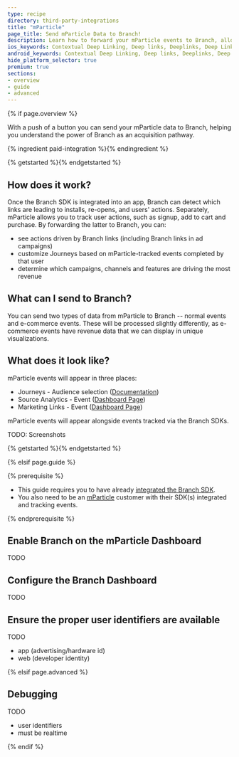 ```yaml
---
type: recipe
directory: third-party-integrations
title: "mParticle"
page_title: Send mParticle Data to Branch!
description: Learn how to forward your mParticle events to Branch, allowing you to analyze commerce data and customize Journeys based on mParticle data.
ios_keywords: Contextual Deep Linking, Deep links, Deeplinks, Deep Linking, Deeplinking, Deferred Deep Linking, Deferred Deeplinking, Google App Indexing, Google App Invites, Apple Universal Links, Apple Spotlight Search, Facebook App Links, AppLinks, Deepviews, Deep views, mParticle, user segmentation, life time value, LTV
android_keywords: Contextual Deep Linking, Deep links, Deeplinks, Deep Linking, Deeplinking, Deferred Deep Linking, Deferred Deeplinking, Google App Indexing, Google App Invites, Apple Universal Links, Apple Spotlight Search, Facebook App Links, AppLinks, Deepviews, Deep views, mParticle, user segmentation, life time value, LTV
hide_platform_selector: true
premium: true
sections:
- overview
- guide
- advanced
---
```


{% if page.overview %}

With a push of a button you can send your mParticle data to Branch, helping you understand the power of Branch as an acquisition pathway.

{% ingredient paid-integration %}{% endingredient %}

{% getstarted %}{% endgetstarted %}

## How does it work?

Once the Branch SDK is integrated into an app, Branch can detect which links are leading to installs, re-opens, and users' actions. Separately, mParticle allows you to track user actions, such as signup, add to cart and purchase. By forwarding the latter to Branch, you can:

* see actions driven by Branch links (including Branch links in ad campaigns) 
* customize Journeys based on mParticle-tracked events completed by that user
* determine which campaigns, channels and features are driving the most revenue

## What can I send to Branch?

You can send two types of data from mParticle to Branch -- normal events and e-commerce events. These will be processed slightly differently, as e-commerce events have revenue data that we can display in unique visualizations.

## What does it look like?

mParticle events will appear in three places:

* Journeys - Audience selection ([Documentation]({{base.url}}/features/journeys/guide/#select-audience))
* Source Analytics - Event ([Dashboard Page](https://dashboard.branch.io/analytics/source))
* Marketing Links - Event ([Dashboard Page](https://dashboard.branch.io/marketing))

mParticle events will appear alongside events tracked via the Branch SDKs.

TODO: Screenshots


{% getstarted %}{% endgetstarted %}

{% elsif page.guide %}

{% prerequisite %}

- This guide requires you to have already [integrated the Branch SDK]({{base.url}}/getting-started/sdk-integration-guide).
- You also need to be an [mParticle](https://www.mparticle.com/) customer with their SDK(s) integrated and tracking events.

{% endprerequisite %}

## Enable Branch on the mParticle Dashboard

TODO

## Configure the Branch Dashboard

TODO

## Ensure the proper user identifiers are available

TODO

* app (advertising/hardware id)
* web (developer identity)

{% elsif page.advanced %}

## Debugging

TODO

* user identifiers
* must be realtime

{% endif %}